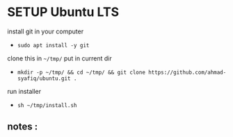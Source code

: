 # SETUP Ubuntu LTS

install git in your computer
* `sudo apt install -y git`

clone this in `~/tmp/` put in current dir
* `mkdir -p ~/tmp/ && cd ~/tmp/ && git clone https://github.com/ahmad-syafiq/ubuntu.git .`

run installer
* `sh ~/tmp/install.sh`

notes :
- 